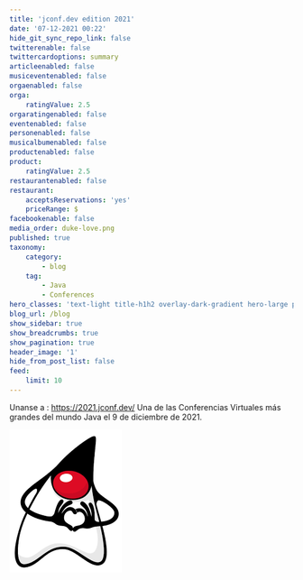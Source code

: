 ```yaml
---
title: 'jconf.dev edition 2021'
date: '07-12-2021 00:22'
hide_git_sync_repo_link: false
twitterenable: false
twittercardoptions: summary
articleenabled: false
musiceventenabled: false
orgaenabled: false
orga:
    ratingValue: 2.5
orgaratingenabled: false
eventenabled: false
personenabled: false
musicalbumenabled: false
productenabled: false
product:
    ratingValue: 2.5
restaurantenabled: false
restaurant:
    acceptsReservations: 'yes'
    priceRange: $
facebookenable: false
media_order: duke-love.png
published: true
taxonomy:
    category:
        - blog
    tag:
        - Java
        - Conferences
hero_classes: 'text-light title-h1h2 overlay-dark-gradient hero-large parallax'
blog_url: /blog
show_sidebar: true
show_breadcrumbs: true
show_pagination: true
header_image: '1'
hide_from_post_list: false
feed:
    limit: 10
---
```


Unanse a : https://2021.jconf.dev/
Una de las Conferencias Virtuales más grandes del mundo Java el 9 de diciembre de 2021.

![duke-love](duke-love.png "duke-love")
